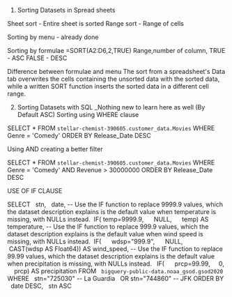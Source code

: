 1. Sorting Datasets in Spread sheets

Sheet sort - Entire sheet is sorted 
Range sort - Range of cells 

Sorting by menu - already done 

Sorting by formulae
=SORT(A2:D6,2,TRUE)
Range,number of column, TRUE - ASC
FALSE - DESC

Difference between formulae and menu 
The sort from a spreadsheet's Data tab overwrites the cells containing the unsorted data with the sorted data, while a written SORT function inserts the sorted data in a different cell range. 

2. Sorting Datasets with SQL _Nothing new to learn here as well 
(By Default ASC)
Sorting using WHERE clause 

SELECT * 
FROM `stellar-chemist-390605.customer_data.Movies` 
WHERE Genre = 'Comedy'
ORDER BY Release_Date DESC

Using AND creating a better filter

SELECT * 
FROM `stellar-chemist-390605.customer_data.Movies` 
WHERE Genre = 'Comedy' AND Revenue > 30000000
ORDER BY Release_Date DESC


USE OF IF CLAUSE 

SELECT
  stn,
  date,
-- Use the IF function to replace 9999.9 values, which the dataset description explains is the default value when temperature is missing, with NULLs instead.
  IF(
     temp=9999.9,
     NULL,
     temp) AS temperature,
-- Use the IF function to replace 999.9 values, which the dataset description explains is the default value when wind speed is missing, with NULLs instead.
  IF(
     wdsp="999.9",
     NULL,
     CAST(wdsp AS Float64)) AS wind_speed,
-- Use the IF function to replace 99.99 values, which the dataset description explains is the default value when precipitation is missing, with NULLs instead.
  IF(
     prcp=99.99,
     0,
     prcp) AS precipitation
FROM
  `bigquery-public-data.noaa_gsod.gsod2020`
WHERE
  stn="725030" -- La Guardia
  OR stn="744860" -- JFK
ORDER BY
  date DESC,
  stn ASC